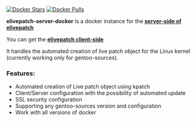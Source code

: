 [![Docker Stars](https://img.shields.io/docker/stars/alice2f/elivepatch-server.svg)](https://hub.docker.com/r/alice2f/elivepatch-server "Click to view the image on Docker Hub")
[![Docker Pulls](https://img.shields.io/docker/pulls/alice2f/elivepatch-server.svg)](https://hub.docker.com/r/alice2f/elivepatch-server "Click to view the image on Docker Hub")

**elivepatch-server-docker** is a docker instance for the [**server-side of elivepatch**](https://github.com/gentoo/elivepatch-server)

You can get the [**elivepatch client-side**](https://github.com/gentoo/elivepatch-client)

It handles the automated creation of live patch object for the Linux kernel (currently working only for gentoo-sources).

### Features:
* Automated creation of Live patch object using kpatch
* Client/Server configuration with the possibility of automated update
* SSL security configuration
* Supporting any gentoo-sources version and configuration
* Work with all versions of docker
